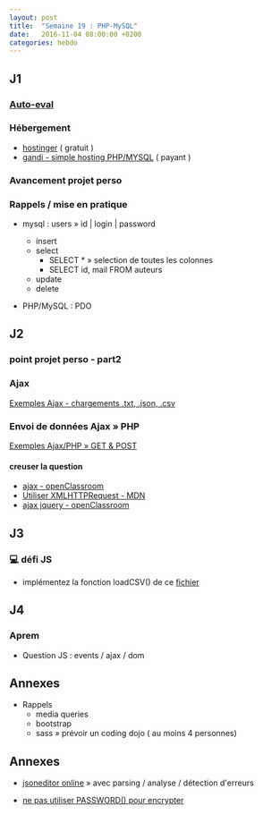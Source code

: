 ```yaml
---
layout: post
title:  "Semaine 19 : PHP-MySQL"
date:   2016-11-04 08:00:00 +0200
categories: hebdo 
---
```


## J1

### [Auto-eval](https://goo.gl/forms/rlc5bSVgJNrsTP1A3)

### Hébergement

- [hostinger](https://hostinger.fr) ( gratuit )
- [gandi - simple hosting PHP/MYSQL](http://gandi.net) ( payant )

### Avancement projet perso

### Rappels / mise en pratique

- mysql : users » id | login | password
  - insert
  - select
    - SELECT * » selection de toutes les colonnes
    - SELECT id, mail FROM auteurs
  - update
  - delete
  
- PHP/MySQL : PDO

## J2

### point projet perso - part2

### Ajax

[Exemples Ajax - chargements .txt, .json, .csv](https://github.com/simplyon2/exemples-php/tree/master/ajax/chargements)

### Envoi de données Ajax » PHP

[Exemples Ajax/PHP » GET & POST](https://github.com/simplyon2/exemples-php/tree/master/ajax/php)

#### creuser la question

- [ajax - openClassroom](https://openclassrooms.com/courses/dynamisez-vos-sites-web-avec-javascript/xmlhttprequest-1)
- [Utiliser XMLHTTPRequest - MDN](https://developer.mozilla.org/fr/docs/Web/API/XMLHttpRequest/Utiliser_XMLHttpRequest#Envoyer_des_formulaires_et_uploader_des_fichiers)
- [ajax jquery - openClassroom](https://openclassrooms.com/courses/un-site-web-dynamique-avec-jquery/ajax-les-requetes-http-par-l-objet-xmlhttprequest)

## J3

### :computer: défi JS

- implémentez la fonction loadCSV() de ce [fichier](https://github.com/simplyon2/exemples-php/tree/master/ajax/chargements)

## J4 

### Aprem

- Question JS : events / ajax / dom

## Annexes

- Rappels
    - media queries
    - bootstrap
    - sass » prévoir un coding dojo ( au moins 4 personnes)
    
## Annexes

- [jsoneditor online](http://www.jsoneditoronline.org/) » avec parsing / analyse / détection d'erreurs

- [ne pas utiliser PASSWORD() pour encrypter](https://dev.mysql.com/doc/refman/5.5/en/encryption-functions.html#function_password)
